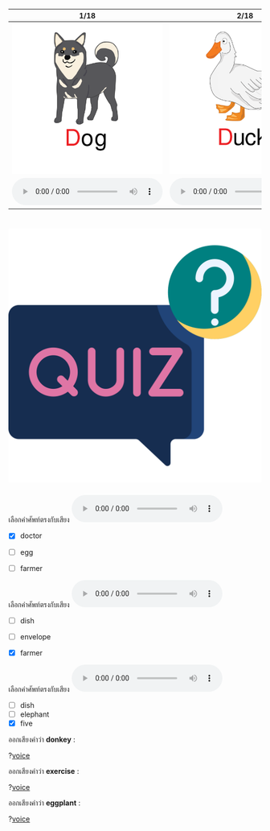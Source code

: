 <div class="carrousel">


|1/18|2/18|3/18|4/18|5/18|6/18|7/18|8/18|9/18|10/18|11/18|12/18|13/18|14/18|15/18|16/18|17/18|18/18|
| :----: | :----: | :----: | :----: | :----: | :----: | :----: | :----: | :----: | :----: | :----: | :----: | :----: | :----: | :----: | :----: | :----: | :----: |
|![](/media/img/D-E-F/dog.svg)|![](/media/img/D-E-F/duck.svg)|![](/media/img/D-E-F/donkey.svg)|![](/media/img/D-E-F/doctor.svg)|![](/media/img/D-E-F/desk.svg)|![](/media/img/D-E-F/dish.svg)|![](/media/img/D-E-F/elephant.svg)|![](/media/img/D-E-F/egg.svg)|![](/media/img/D-E-F/elbow.svg)|![](/media/img/D-E-F/exercise.svg)|![](/media/img/D-E-F/eggplant.svg)|![](/media/img/D-E-F/envelope.svg)|![](/media/img/D-E-F/fish.svg)|![](/media/img/D-E-F/flower.svg)|![](/media/img/D-E-F/farmer.svg)|![](/media/img/D-E-F/football.svg)|![](/media/img/D-E-F/fork.svg)|![](/media/img/D-E-F/five.svg)|
|![](/media/audio/dog.mp3)|![](/media/audio/duck.mp3)|![](/media/audio/donkey.mp3)|![](/media/audio/doctor.mp3)|![](/media/audio/desk.mp3)|![](/media/audio/dish.mp3)|![](/media/audio/elephant.mp3)|![](/media/audio/egg.mp3)|![](/media/audio/elbow.mp3)|![](/media/audio/exercise.mp3)|![](/media/audio/eggplant.mp3)|![](/media/audio/envelope.mp3)|![](/media/audio/fish.mp3)|![](/media/audio/flower.mp3)|![](/media/audio/farmer.mp3)|![](/media/audio/football.mp3)|![](/media/audio/fork.mp3)|![](/media/audio/five.mp3)|

</div>



# ![icon](/media/icons/quiz.svg) 


 เลือกคำศัพท์ตรงกับเสียง ![](/media/audio/doctor.mp3) 
 - [x] doctor
 - [ ] egg
 - [ ] farmer


 เลือกคำศัพท์ตรงกับเสียง ![](/media/audio/farmer.mp3) 
 - [ ] dish
 - [ ] envelope
 - [x] farmer


 เลือกคำศัพท์ตรงกับเสียง ![](/media/audio/five.mp3) 
 - [ ] dish
 - [ ] elephant
 - [x] five

ออกเสียงคำว่า **donkey** :

?[voice](donkey)

ออกเสียงคำว่า **exercise** :

?[voice](exercise)

ออกเสียงคำว่า **eggplant** :

?[voice](eggplant)

